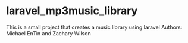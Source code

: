 # laravel_mp3music_library
This is a small project that creates a music library using laravel
Authors: Michael EnTin and Zachary Wilson

